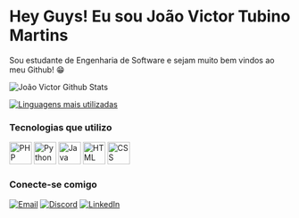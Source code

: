 # Hey Guys! Eu sou João Victor Tubino Martins

Sou estudante de Engenharia de Software e sejam muito bem vindos ao meu Github! 😁

![João Victor Github Stats](https://github-readme-stats.vercel.app/api?username=JonesGamer18&show_icons=true&theme=radical)

[![Linguagens mais utilizadas](https://github-readme-stats.vercel.app/api/top-langs/?username=JonesGamer18&layout=compact&theme=radical)](https://github.com/anuraghazra/github-readme-stats)


### Tecnologias que utilizo

<p align="left">
  <img src="https://cdn.jsdelivr.net/gh/devicons/devicon/icons/php/php-original.svg" width="40" height="40" alt="PHP" />
  <img src="https://cdn.jsdelivr.net/gh/devicons/devicon/icons/python/python-original.svg" width="40" height="40" alt="Python" />
  <img src="https://cdn.jsdelivr.net/gh/devicons/devicon/icons/java/java-original.svg" width="40" height="40" alt="Java" />
  <img src="https://cdn.jsdelivr.net/gh/devicons/devicon/icons/html5/html5-original.svg" width="40" height="40" alt="HTML" />
  <img src="https://cdn.jsdelivr.net/gh/devicons/devicon/icons/css3/css3-original.svg" width="40" height="40" alt="CSS" />
</p>

### Conecte-se comigo

[![Email](https://img.shields.io/badge/Email-D14836?style=for-the-badge&logo=gmail&logoColor=white)](mailto:joaom8610@gmail.com)
[![Discord](https://img.shields.io/badge/Discord-7289DA?style=for-the-badge&logo=discord&logoColor=white)](https://discordapp.com/users/otaldojones)
[![LinkedIn](https://img.shields.io/badge/LinkedIn-0077B5?style=for-the-badge&logo=linkedin&logoColor=white)](www.linkedin.com/in/joao-victor-tubino-martins-377a992ab)



